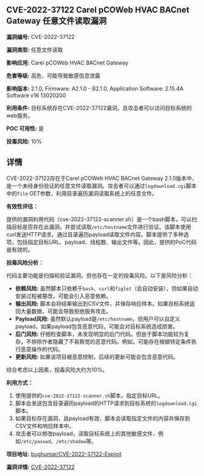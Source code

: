 ## CVE-2022-37122 Carel pCOWeb HVAC BACnet Gateway 任意文件读取漏洞

**漏洞编号:** CVE-2022-37122

**漏洞类型:** 任意文件读取

**影响应用:** Carel pCOWeb HVAC BACnet Gateway

**危害等级:** 高危，可能导致敏感信息泄露

**影响版本:** 2.1.0, Firmware: A2.1.0 - B2.1.0, Application Software: 2.15.4A Software v16 13020200

**利用条件:** 目标系统存在CVE-2022-37122漏洞，且攻击者可以访问目标系统的web服务。

**POC 可用性:** 是

**投毒风险:** 10%

## 详情

CVE-2022-37122存在于Carel pCOWeb HVAC BACnet Gateway 2.1.0版本中，是一个未经身份验证的任意文件读取漏洞。攻击者可以通过`logdownload.cgi`脚本中的`file` GET参数，利用目录遍历漏洞读取系统上的任意文件。

**有效性评估：**

提供的漏洞利用代码（cve-2022-37122-scanner.sh）是一个bash脚本，可以扫描目标是否存在此漏洞，并尝试读取`/etc/hostname`文件进行验证。该脚本使用curl发送HTTP请求，通过目录遍历payload读取文件内容。脚本提供了多种选项，包括指定目标URL、payload、线程数、输出文件等。因此，提供的PoC代码是有效的。

**投毒风险分析：**

代码主要功能是扫描和验证漏洞，但也存在一定的投毒风险。以下是风险分析：

*   **依赖风险:**  虽然脚本只依赖于`bash`、`curl`和`figlet`（会自动安装），但如果自动安装过程被篡改，可能会引入恶意依赖。
*   **输出风险:**  脚本会将结果输出到CSV文件，并保存响应样本。如果目标系统返回大量数据，可能会导致拒绝服务攻击。
*   **Payload风险:** 虽然默认payload是`/etc/hostname`，但用户可以自定义payload，如果payload包含恶意代码，可能会对目标系统造成损害。
*   **后门风险:** 仔细检查脚本，未发现明显的后门代码。但由于脚本功能较为复杂，不排除作者隐藏了不易察觉的恶意代码。例如，可能存在根据特定条件执行恶意操作的代码。
*   **更新风险:** 如果该项目被恶意控制，后续的更新可能会包含恶意代码。

综合考虑以上因素，投毒风险大约为10%。

**利用方式：**

1.  使用提供的`cve-2022-37122-scanner.sh`脚本，指定目标URL。
2.  脚本会发送包含目录遍历payload的HTTP请求到目标系统的`logdownload.cgi`脚本。
3.  如果目标存在漏洞，且payload有效，脚本会读取指定文件的内容并保存到CSV文件和响应样本中。
4.  攻击者可以修改payload，读取目标系统上的其他敏感文件，例如`/etc/passwd`、`/etc/shadow`等。

**项目地址:** [bughuntar/CVE-2022-37122-Exploit](https://github.com/bughuntar/CVE-2022-37122-Exploit)

**漏洞详情:** [CVE-2022-37122](https://nvd.nist.gov/vuln/detail/CVE-2022-37122)